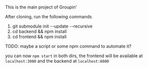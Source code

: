 This is the main project of Groupin'

After cloning, run the following commands
1. git submodule init --update --recursive
2. cd backend && npm install
3. cd frontend && npm install

TODO: maybe a script or some npm command to automate it?

you can now `npm start` in both dirs, the frontend will be available at `localhost:3000` and the backend at `localhost:6000`
